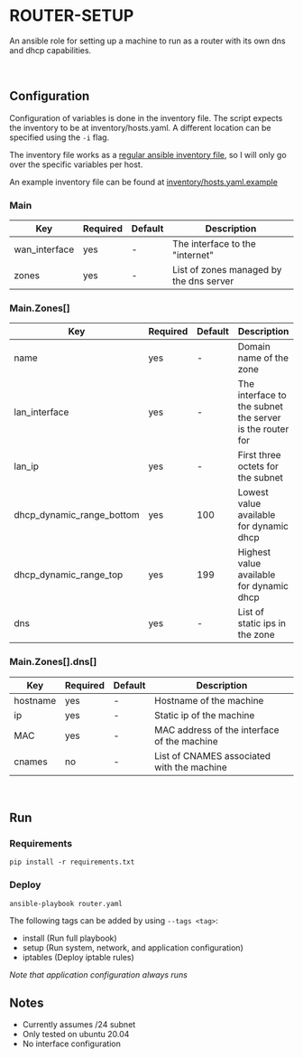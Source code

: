 # ROUTER-SETUP

An ansible role for setting up a machine to run as a router with its own dns and dhcp capabilities.

</br>

## Configuration

Configuration of variables is done in the inventory file.
The script expects the inventory to be at inventory/hosts.yaml. A different location can be specified using the `-i` flag.

The inventory file works as a [regular ansible inventory file](https://docs.ansible.com/ansible/latest/user_guide/intro_inventory.html), so I will only go over the specific variables per host. 

An example inventory file can be found at [inventory/hosts.yaml.example](inventory/hosts.yaml.example)

### Main

| Key 		| Required	| Default	| Description	|
|---		|---		|---		|---		|
| wan_interface	| yes		| -		| The interface to the "internet" |
| zones		| yes		| -		| List of zones managed by the dns server |


### Main.Zones[]

| Key 		| Required	| Default	| Description	|
|---		|---		|---		|---		|
| name	| yes | - | Domain name of the zone |
| lan_interface	| yes | - | The interface to the subnet the server is the router for |
| lan_ip | yes | - | First three octets for the subnet |
| dhcp_dynamic_range_bottom | yes | 100 | Lowest value available for dynamic dhcp |
| dhcp_dynamic_range_top | yes | 199 | Highest value available for dynamic dhcp |
| dns | yes | - | List of static ips in the zone |


### Main.Zones[].dns[]
| Key 		| Required	| Default	| Description	|
|---		|---		|---		|---		|
| hostname | yes | - | Hostname of the machine |
| ip | yes | - | Static ip of the machine |
| MAC | yes | - | MAC address of the interface of the machine |
| cnames | no | - | List of CNAMES associated with the machine |

</br>

## Run

### Requirements
```
pip install -r requirements.txt
```

### Deploy
```
ansible-playbook router.yaml
```

The following tags can be added by using `--tags <tag>`:
- install (Run full playbook)
- setup (Run system, network, and application configuration)
- iptables (Deploy iptable rules)

_Note that application configuration always runs_


## Notes

- Currently assumes /24 subnet
- Only tested on ubuntu 20.04
- No interface configuration 
